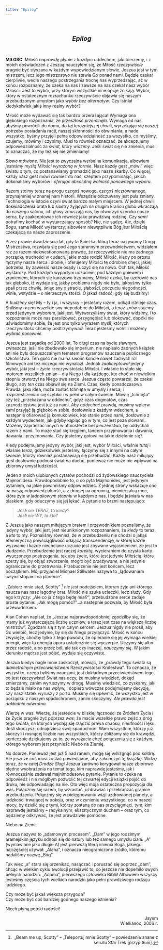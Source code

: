 ```yaml
---
title: "Epilog"
---
```



<div markdown="1" align="center">

&nbsp;

## *Epilog*

</div>

&nbsp;

**MIŁOŚĆ**. Miłość *naprawdę* płynie z każdym oddechem, jaki bierzemy, i z moich doświadczeń z Jeszuą nauczyłem się, że Miłość *rzeczywiście* pragnie być słyszana w każdym wypowiedzianym słowie. Jeszua jest w tym mistrzem, lecz jego mistrzostwo nie stawia Go ponad nami. Będzie czekał cierpliwie, wedle naszego postrzegania trochę nas wyprzedzając, aż w końcu rozpoznamy, że czeka na nas i zawsze na nas czekał nasz wybór Miłości. Jest to wybór, przy którym wszystkie inne opcje znikają. Wybór, który w ostatecznym rozrachunku rzeczywiście objawia się naszym przebudzonym umysłom jako *wybór bez alternatyw*. Czy istniał kiedykolwiek jakiś inny realny wybór?

Miłość może wydawać się tak bardzo przerażająca! Wymaga ona głębokiego rozpoznania, że przeszłość *przeminęła*. Wymaga od nas, abyśmy powrócili do domu, do *tej* teraźniejszej chwili, wyrzekając się naszej potrzeby posiadania racji, naszej skłonności do obwiniania, a nade wszystko, byśmy przyjęli pełną odpowiedzialność za wszystko, co myślimy, czujemy, mówimy i czynimy. Musi to również oznaczać, że akceptujemy odpowiedzialność za *świat, który widzimy.* Jeśli świat się nie zmienia, musi to oznaczać, że my też się nie zmieniamy!

*Słowo mówione*. Nie jest to zwyczajna werbalna komunikacja, albowiem *jesteśmy myślą Miłości wyrażoną w formie*. Nasz każdy gest „mówi” więc światu o tym, co postanawiamy gromadzić jako nasze skarby. Co więcej, każdy nasz gest mówi również do nas, szeptem przypominając, jakich dokonaliśmy wyborów i *oferując absolutną wolność ponownego wyboru*.

Razem stoimy teraz na progu czegoś nowego, czegoś niezrównanego, przynajmniej w znanej nam historii. Wszędzie odczuwany jest puls zmiany. Technologia w istocie czyni świat bardzo małym miejscem. W jednej chwili doświadczenia brata lub siostry żyjących na drugim krańcu globu wkraczają do naszego salonu, ich głosy zmuszają nas, by otworzyć szeroko nasze serca, by zaakceptować ich również jako prawdziwą rodzinę. Czy *sami* potrafimy kochać w wystarczający sposób? Nie, nie sądzę. Ale, dzięki *Bogu*, sama Miłość wystarczy, albowiem niewątpliwie Bóg *jest* Miłością czekającą na nasze zaproszenie. 

Przez prawie dwadzieścia lat, gdy ta Ścieżka, którą teraz nazywamy Drogą Mistrzostwa, rozwijała się pod Jego starannym przewodnictwem, widziałem raz za razem niekwestionowaną prawdę, że rzeczywiście nie ma żadnego porządku trudności w cudach, jakie może rodzić Miłość, kiedy po prostu łączymy nasze serca i dłonie, i oferujemy Miłości tę odrobinę chęci, jakiej potrzeba, by zawiesić nasze osądy i uczyć się na nowo. Och tak, Miłość wystarczy. Pod każdym wypartym uczuciem, pod każdym gniewem i zranieniem, których się kurczowo trzymamy, Miłość czeka, by uzdrowić nas tak głęboko, iż wydaje się, jakby problemu nigdy nie było, jakbyśmy tylko spali przez chwilę, śniąc sny o stracie, słabości, poczuciu niegodności, winie, wstydzie – o nierzeczywistości. O jakaż radość, gdy się budzimy!

A *budzimy* się! My – ty i ja, i wszyscy – jesteśmy razem, odkąd istnieje czas. Śniliśmy razem wszelkie sny niepodobne do Miłości, a teraz znów stajemy przed jedynym wyborem, jaki jest. Wytworzyliśmy świat, który widzimy, i to rozpoznanie może nas paraliżować, przygnębiać lub blokować, dopóki nie uświadomimy sobie, że jest ono tylko wyrazem myśli, których rzeczywistość chcemy podtrzymywać! Teraz jesteśmy wolni i możemy *wybrać ponownie*.

Jeszua jest zagadką od 2000 lat. To długi czas na bycie sławnym, zwłaszcza, jeśli nie zbudowało się imperium, nie napisało żadnych książek ani nie było dopuszczalnym tematem programów nauczania publicznego szkolnictwa. Ten gość nie ma na swoim koncie nawet żadnych ról filmowych ani też niczego nie wynalazł. Jednak *zaakceptował* jedyny wybór, jaki jest – *życie* rzeczywistością Miłości. I właśnie to stało się motorem wszelkich zmian – dla Niego i dla każdego, kto choć w niewielkim stopniu otworzył na Niego swe serce. Jeszua często powtarzał, że czekał długo, aby *ten* czas objawił się na Ziemi. Czas, kiedy ponadczasowa Prawda, jako idea, może zostać tchnięta w umysły i serca, i rozprzestrzeniać się szybko i w pełni w całym świecie. Mówię „tchnięta” czy też „przekazana w oddechu”, gdyż czas dogmatów, czas kaznodziejstwa jest już za nami. Aby *oddychać* prawdą, musimy wpierw sami przyjąć ją głęboko w sobie, dosłownie z każdym wdechem, a następnie ofiarować ją komukolwiek, kto stanie przed nami, dosłownie z każdym wydechem, jak gdyby kąpiąc go w tym, co jest poza słowami. Możemy zapraszać innych w atmosferze bezpieczeństwa, by oddychali razem z nami. To może stać się kręgiem, tańcem przyjmowania i dawania, dawania i przyjmowania. Czy jesteśmy gotowi na takie dzielenie się?

Kiedy podejmujemy jedyny wybór, jaki jest, wybór Miłości, właśnie *tutaj* i właśnie *teraz*, gdziekolwiek jesteśmy, łączymy się z innymi na całym świecie, którzy również postanawiają się przebudzić. Każdy nasz miłujący gest dosłownie podnosi świat na duchu, ponieważ nie może nie wpływać na zbiorowy umysł ludzkości.

Jeden z moich ulubionych cytatów pochodzi od żydowskiego nauczyciela Majmonidesa. Prawdopodobnie to, o co pyta Majmonides, jest jedynym pytaniem, na jakie powinniśmy odpowiedzieć. Z jednej strony wskazuje ono na naszą odpowiedzialność, a z drugiej na ogromną, niemierzalną moc, która żyje *w jednakowym stopniu* w każdym z nas, i będzie jaśniała w nas blaskiem, gdy oduczymy się jej lękać. A pytanie to brzmi następująco:

> *Jeśli nie TERAZ, to kiedy?*<br>
> *Jeśli nie WY, to kto?*

Z Jeszuą jako naszym miłującym bratem i przewodnikiem poznaliśmy, że jedyny wybór, jaki jest, jest nieuniknionym rozpoznaniem, że *kiedy* to teraz, a *kto* to my. Poznaliśmy również, że w przebudzeniu nie chodzi o jakąś efemeryczną powściągliwość udającą transcendencję, w której każde wyzwanie i każde niechciane uczucie jest zbywane wyjaśnieniem, że jest to złudzenie. Przebudzenie jest raczej *korektą*, wycieraniem do czysta karty wyuczonego postrzegania, tak aby życie, które jest jedynie Miłością, która szerzy się, by objąć stworzenie, mogło być *przeżywane*, a nie jedynie ograniczane do przetrwania. Przebudzenie nie jest końcem, lecz początkiem. Mój przyjaciel Michael Stillwater nazywa to „lądowaniem całymi stopami na planecie”.

„Zabierz mnie stąd, Scotty” [^1] *nie jest* podejściem, którym żyje ani którego naucza nas nasz łagodny brat. Miłość nie szuka ucieczki, lecz służy. Gdy ego krzyczy: „Ale co ja z tego będę miał?”, przebudzone serce zadaje proste pytanie: „Jak mogę pomóc?”…a następnie pozwala, by Miłość była przewodnikiem.

[^1]: „Beam me up, Scotty” – „Teleportuj mnie Scotty” – powiedzenie znane z serialu Star Trek [przyp.tłum].

Alan Cohen napisał, że „Jeszua najprawdopodobniej zgodziłby się, że mamy już wystarczającą liczbę uczniów, a teraz jest czas na większą liczbę mistrzów”. Zgadzam się z tym całym sercem. Jeszua nigdy nie prosił, aby Go wielbić, lecz jedynie, by się do Niego przyłączyć. Miłość w końcu zwycięży, choćby tylko z tego powodu, że opieranie się jej wymaga wielkiej energii, więc ta energia oporu ostatecznie się wyczerpie. Uczymy się albo przez radość, albo przez ból, ale tak czy inaczej, *nauczymy się*. W jakim kierunku mądrze jest pójść, wydaje się oczywiste.

Jeszua kiedyś nagle mnie zaskoczył, mówiąc, że „prawdy tego świata są *diametralnym przeciwieństwem* Rzeczywistości Królestwa”. To oznacza, że wszystko, czego byliśmy nauczani, jest dokładnym przeciwieństwem tego, co jest rzeczywiste! Świat nas uczy, że musimy wiedzieć, dokąd zmierzamy, zanim wyruszymy w drogę. Musimy wiedzieć, co zyskamy, jaki to będzie miało na nas wpływ, i dopiero wówczas podejmujemy decyzję, czy nasz statek wyruszy z portu. Musimy się upewnić, że wszystko jest w porządku z naszym spadochronem, zanim skoczymy. *Ale prawda jest dokładnie odwrotna*.

Wierzę w was. Wierzę, że jesteście w bliskiej łączności ze Źródłem Życia i że Życie pragnie żyć poprzez *was*; że macie wszelkie prawo zejść z dróg tego świata, na których wydają się rządzić prawa chaosu, nieufności i lęku. Jeśli skoczysz, odnajdziesz swój spadochron. Wam wszystkim, którzy już skoczyli i rosnącej liczbie nas wszystkich, którzy zbliżamy się do krawędzi, serdecznie dziękujemy za to, że wyrażacie chęć połączenia się z każdym, którego wyborem jest przynieść Niebo na Ziemię.

No dobrze. Ponieważ jest już 5 nad ranem, mogę się wślizgnąć pod kołdrę. Ale jeszcze coś musi zostać powiedziane, aby zakończyć tę książkę. Widzę teraz, że w całej *Drodze Sługi* Jeszua zarówno korygował nasze zbiorowe błędne wyobrażenia na temat tego, kim naprawdę jesteśmy, jak i równocześnie zadawał majnimodesowe pytanie. Pytanie to czeka na odpowiedź i nie mógłbym pozwolić tej czwartej edycji książki pójść do druku, nie odpowiadając na nie. Oto więc moja ostateczna propozycja dla was. Połączmy się razem, by wzrastać, uzdrawiać i przekraczać granice przebudzenia. Połączmy się w pielęgnowaniu wizji uzdrowionej planety, a ludzkości trwającej w pokoju, oraz w czynieniu wszystkiego, co w naszej mocy, by dzielić się z tymi, którzy zostaną do nas przyciągnięci, tym, kim naprawdę jesteśmy – radykalnym, ekstatycznym duchem – oraz tym, co będziemy odkrywać, że jest prawdziwie pomocne.

Niebo na Ziemi.

Jeszua nazywa to „adamowym procesem”. „Dam” w jego rodzimym aramejskim języku odnosi się do natury lub też samego umysłu ciała. „A” (wymawiane jako długie A) jest pierwszą literą imienia Boga, jakiego najczęściej używał: „Alaha”, i oznacza nieograniczone źródło, któremu nadaliśmy nazwę „Bóg”.

Tak więc „a” stara się przenikać, nasączać i poruszać się poprzez „dam”, chcąc w wielkim cyklu ewolucji przejawić to, co jeszcze nie dopełniło swych pełnych narodzin: „Adama”, pierwszego człowieka Biblii! Albowiem wszyscy jesteśmy częścią tych wielkich narodzin jako pełni prawdziwego rodzaju ludzkiego.

Czy może być jakaś większa przygoda?<br>
Czy może być coś bardziej godnego naszego istnienia?

Niech płyną potoki radości!
<div markdown="1" align="right">
Jayem<br>
Wielkanoc, 2006 r.

